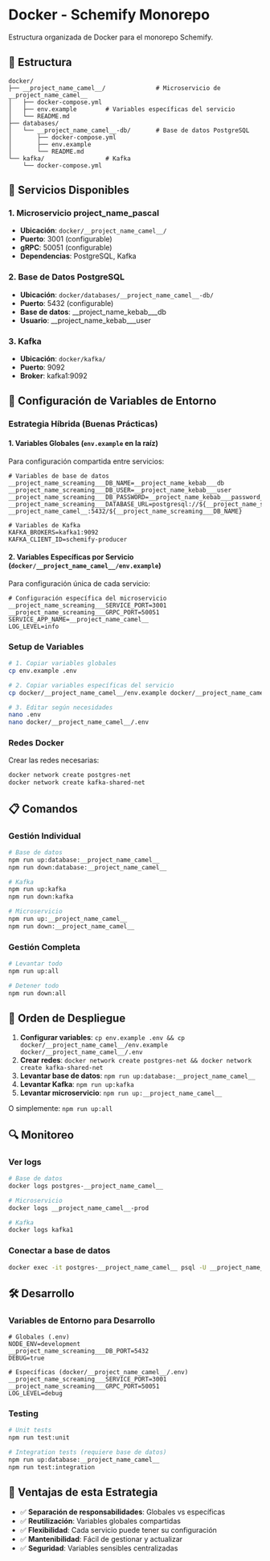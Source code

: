 # Docker - Schemify Monorepo

Estructura organizada de Docker para el monorepo Schemify.

## 📁 Estructura

```
docker/
├── __project_name_camel__/              # Microservicio de __project_name_camel__
│   ├── docker-compose.yml
│   ├── env.example        # Variables específicas del servicio
│   └── README.md
├── databases/
│   └── __project_name_camel__-db/       # Base de datos PostgreSQL
│       ├── docker-compose.yml
│       ├── env.example
│       └── README.md
└── kafka/                 # Kafka
    └── docker-compose.yml
```

## 🚀 Servicios Disponibles

### 1. **Microservicio __project_name_pascal__**
- **Ubicación**: `docker/__project_name_camel__/`
- **Puerto**: 3001 (configurable)
- **gRPC**: 50051 (configurable)
- **Dependencias**: PostgreSQL, Kafka

### 2. **Base de Datos PostgreSQL**
- **Ubicación**: `docker/databases/__project_name_camel__-db/`
- **Puerto**: 5432 (configurable)
- **Base de datos**: __project_name_kebab___db
- **Usuario**: __project_name_kebab___user

### 3. **Kafka**
- **Ubicación**: `docker/kafka/`
- **Puerto**: 9092
- **Broker**: kafka1:9092

## 🔧 Configuración de Variables de Entorno

### **Estrategia Híbrida (Buenas Prácticas)**

#### **1. Variables Globales** (`env.example` en la raíz)
Para configuración compartida entre servicios:
```env
# Variables de base de datos
__project_name_screaming___DB_NAME=__project_name_kebab___db
__project_name_screaming___DB_USER=__project_name_kebab___user
__project_name_screaming___DB_PASSWORD=__project_name_kebab___password_secure
__project_name_screaming___DATABASE_URL=postgresql://${__project_name_screaming___DB_USER}:${__project_name_screaming___DB_PASSWORD}@postgres-__project_name_camel__:5432/${__project_name_screaming___DB_NAME}

# Variables de Kafka
KAFKA_BROKERS=kafka1:9092
KAFKA_CLIENT_ID=schemify-producer
```

#### **2. Variables Específicas por Servicio** (`docker/__project_name_camel__/env.example`)
Para configuración única de cada servicio:
```env
# Configuración específica del microservicio
__project_name_screaming___SERVICE_PORT=3001
__project_name_screaming___GRPC_PORT=50051
SERVICE_APP_NAME=__project_name_camel__
LOG_LEVEL=info
```

### **Setup de Variables**

```bash
# 1. Copiar variables globales
cp env.example .env

# 2. Copiar variables específicas del servicio
cp docker/__project_name_camel__/env.example docker/__project_name_camel__/.env

# 3. Editar según necesidades
nano .env
nano docker/__project_name_camel__/.env
```

### **Redes Docker**
Crear las redes necesarias:

```bash
docker network create postgres-net
docker network create kafka-shared-net
```

## 📋 Comandos

### Gestión Individual
```bash
# Base de datos
npm run up:database:__project_name_camel__
npm run down:database:__project_name_camel__

# Kafka
npm run up:kafka
npm run down:kafka

# Microservicio
npm run up:__project_name_camel__
npm run down:__project_name_camel__
```

### Gestión Completa
```bash
# Levantar todo
npm run up:all

# Detener todo
npm run down:all
```

## 🔄 Orden de Despliegue

1. **Configurar variables**: `cp env.example .env && cp docker/__project_name_camel__/env.example docker/__project_name_camel__/.env`
2. **Crear redes**: `docker network create postgres-net && docker network create kafka-shared-net`
3. **Levantar base de datos**: `npm run up:database:__project_name_camel__`
4. **Levantar Kafka**: `npm run up:kafka`
5. **Levantar microservicio**: `npm run up:__project_name_camel__`

O simplemente: `npm run up:all`

## 🔍 Monitoreo

### Ver logs
```bash
# Base de datos
docker logs postgres-__project_name_camel__

# Microservicio
docker logs __project_name_camel__-prod

# Kafka
docker logs kafka1
```

### Conectar a base de datos
```bash
docker exec -it postgres-__project_name_camel__ psql -U __project_name_kebab___user -d __project_name_kebab___db
```

## 🛠️ Desarrollo

### Variables de Entorno para Desarrollo
```env
# Globales (.env)
NODE_ENV=development
__project_name_screaming___DB_PORT=5432
DEBUG=true

# Específicas (docker/__project_name_camel__/.env)
__project_name_screaming___SERVICE_PORT=3001
__project_name_screaming___GRPC_PORT=50051
LOG_LEVEL=debug
```

### Testing
```bash
# Unit tests
npm run test:unit

# Integration tests (requiere base de datos)
npm run up:database:__project_name_camel__
npm run test:integration
```

## 🎯 Ventajas de esta Estrategia

- ✅ **Separación de responsabilidades**: Globales vs específicas
- ✅ **Reutilización**: Variables globales compartidas
- ✅ **Flexibilidad**: Cada servicio puede tener su configuración
- ✅ **Mantenibilidad**: Fácil de gestionar y actualizar
- ✅ **Seguridad**: Variables sensibles centralizadas 